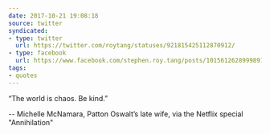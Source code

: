 ```yaml
---
date: 2017-10-21 19:08:18
source: twitter
syndicated:
- type: twitter
  url: https://twitter.com/roytang/statuses/921815425112870912/
- type: facebook
  url: https://www.facebook.com/stephen.roy.tang/posts/10156126289998912
tags:
- quotes
---
```


“The world is chaos. Be kind.” 

-- Michelle McNamara, Patton Oswalt’s late wife, via the Netflix special "Annihilation"